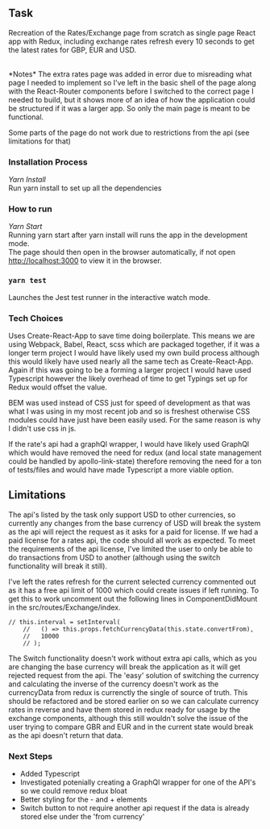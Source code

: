 ## Task
Recreation of the Rates/Exchange page from scratch as single page React app with Redux, including exchange rates refresh every 10 seconds to get the latest rates for GBP, EUR and USD.

<br>
*Notes*
The extra rates page was added in error due to misreading what page I needed to implement so I've left in the basic shell of the page along with the React-Router components before I switched to the correct page I needed to build, but it shows more of an idea of how the application could be structured if it was a larger app. So only the main page is meant to be functional.

Some parts of the page do not work due to restrictions from the api (see limitations for that) 

### Installation Process
*Yarn Install*<br>
Run yarn install to set up all the dependencies 

### How to run
*Yarn Start* <br>
Running yarn start after yarn install will runs the app in the development mode.<br>
The page should then open in the browser automatically, if not open [http://localhost:3000](http://localhost:3000) to view it in the browser. 

### `yarn test`
Launches the Jest test runner in the interactive watch mode.<br>

### Tech Choices
Uses Create-React-App to save time doing boilerplate. This means we are using Webpack, Babel, React, scss which are packaged together, if it was a longer term project I would have likely used my own build process although this would likely have used nearly all the same tech as Create-React-App. Again if this was going to be a forming a larger project I would have used Typescript however the likely overhead of time to get Typings set up for Redux would offset the value.

BEM was used instead of CSS just for speed of development as that was what I was using in my most recent job and so is freshest otherwise CSS modules could have just have been easily used. For the same reason is why I didn't use css in js.

If the rate's api had a graphQl wrapper, I would have likely used GraphQl which would have removed the need for redux (and local state management could be handled by apollo-link-state) therefore removing the need for a ton of tests/files and would have made Typescript a more viable option.

## Limitations
The api's listed by the task only support USD to other currencies, so currently any changes from the base currency of USD will break the system as the api will reject the request as it asks for a paid for license. If we had a paid license for a rates api, the code should all work as expected. To meet the requirements of the api license, I've limited the user to only be able to do transactions from USD to another (although using the switch functionality will break it still). 

I've left the rates refresh for the current selected currency commented out as it has a free api limit of 1000 which could create issues if left running. To get this to work uncomment out the following lines in ComponentDidMount in the src/routes/Exchange/index. 
```
// this.interval = setInterval(
    //   () => this.props.fetchCurrencyData(this.state.convertFrom),
    //   10000
    // );
```

The Switch functionality doesn't work without extra api calls, which as you are changing the base currency will break the application as it will get rejected request from the api. The 'easy' solution of switching the currency and calculating the inverse of the currency doesn't work as the currencyData from redux is currenctly the single of source of truth. This should be refactored and be stored earlier on so we can calculate currency rates in reverse and have them stored in redux ready for usage by the exchange components, although this still wouldn't solve the issue of the user trying to compare GBR and EUR and in the current state would break as the api doesn't return that data.

 ### Next Steps

 - Added Typescript
 - Investigated potenially creating a GraphQl wrapper for one of the API's so we could remove redux bloat
 - Better styling for the - and + elements
 - Switch button to not require another api request if the data is already stored else under the 'from currency'



 

